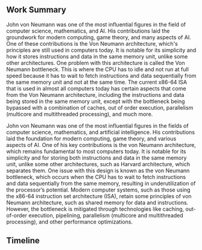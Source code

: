 ## Work Summary

John von Neumann was one of the most influential figures in the field of computer science, mathematics, and AI. His contributions laid the groundwork for modern computing, game theory, and many aspects of AI. One of these contributions is the Von Neumann architecture, which's principles are still used in computers today. It is notable for its simplicity and how it stores instructions and data in the same memory unit, unlike some other architectures. One problem with this architecture is called the Von Neumann bottleneck. This is where the CPU has to idle and not run at full speed because it has to wait to fetch instructions and data sequentially from the same memory unit and not at the same time.  The current x86-64 ISA that is used in almost all computers today has certain aspects that come from the Von Neumann architecture, including the instructions and data being stored in the same memory unit, except with the bottleneck being bypassed with a combination of caches, out of order execution, parallelism (multicore and multithreaded processing), and much more.  

John von Neumann was one of the most influential figures in the fields of computer science, mathematics, and artificial intelligence. His contributions laid the foundation for modern computing, game theory, and various aspects of AI. One of his key contributions is the von Neumann architecture, which remains fundamental to most computers today. It is notable for its simplicity and for storing both instructions and data in the same memory unit, unlike some other architectures, such as Harvard architecture, which separates them. One issue with this design is known as the von Neumann bottleneck, which occurs when the CPU has to wait to fetch instructions and data sequentially from the same memory, resulting in underutilization of the processor’s potential. Modern computer systems, such as those using the x86-64 instruction set architecture (ISA), retain some principles of von Neumann architecture, such as shared memory for data and instructions. However, the bottleneck is mitigated through technologies like caching, out-of-order execution, pipelining, parallelism (multicore and multithreaded processing), and other performance optimizations.
## Timeline
